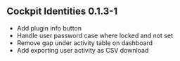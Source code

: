 ## Cockpit Identities 0.1.3-1

* Add plugin info button
* Handle user password case where locked and not set
* Remove gap under activity table on dashboard
* Add exporting user activity as CSV download